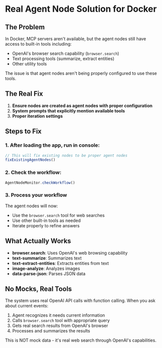 # Real Agent Node Solution for Docker

## The Problem

In Docker, MCP servers aren't available, but the agent nodes still have access to built-in tools including:
- OpenAI's browser search capability (`browser.search`)
- Text processing tools (summarize, extract entities)
- Other utility tools

The issue is that agent nodes aren't being properly configured to use these tools.

## The Real Fix

1. **Ensure nodes are created as agent nodes with proper configuration**
2. **System prompts that explicitly mention available tools**
3. **Proper iteration settings**

## Steps to Fix

### 1. After loading the app, run in console:
```javascript
// This will fix existing nodes to be proper agent nodes
fixExistingAgentNodes()
```

### 2. Check the workflow:
```javascript
AgentNodeMonitor.checkWorkflow()
```

### 3. Process your workflow

The agent nodes will now:
- Use the `browser.search` tool for web searches
- Use other built-in tools as needed
- Iterate properly to refine answers

## What Actually Works

- **browser.search**: Uses OpenAI's web browsing capability
- **text-summarize**: Summarizes text
- **text-extract-entities**: Extracts entities from text
- **image-analyze**: Analyzes images
- **data-parse-json**: Parses JSON data

## No Mocks, Real Tools

The system uses real OpenAI API calls with function calling. When you ask about current events:

1. Agent recognizes it needs current information
2. Calls `browser.search` tool with appropriate query
3. Gets real search results from OpenAI's browser
4. Processes and summarizes the results

This is NOT mock data - it's real web search through OpenAI's capabilities.